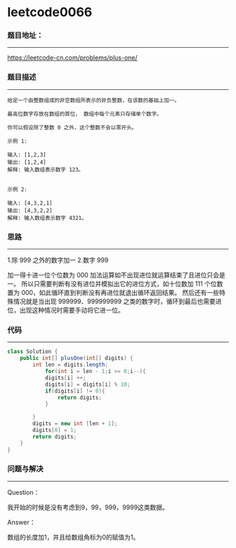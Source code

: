 # leetcode0066



### 题目地址：

------

https://leetcode-cn.com/problems/plus-one/



### 题目描述

------

```text
给定一个由整数组成的非空数组所表示的非负整数，在该数的基础上加一。

最高位数字存放在数组的首位， 数组中每个元素只存储单个数字。

你可以假设除了整数 0 之外，这个整数不会以零开头。

示例 1:

输入: [1,2,3]
输出: [1,2,4]
解释: 输入数组表示数字 123。


示例 2:

输入: [4,3,2,1]
输出: [4,3,2,2]
解释: 输入数组表示数字 4321。
```



### 思路

------

1.除 999 之外的数字加一
2.数字 999

加一得十进一位个位数为 000  加法运算如不出现进位就运算结束了且进位只会是一。
所以只需要判断有没有进位并模拟出它的进位方式，如十位数加 111 个位数置为 000，如此循环直到判断没有再进位就退出循环返回结果。
然后还有一些特殊情况就是当出现 999999、999999999 之类的数字时，循环到最后也需要进位，出现这种情况时需要手动将它进一位。

### 代码

------

```java
class Solution {
    public int[] plusOne(int[] digits) {
        int len = digits.length;
            for(int i = len - 1;i >= 0;i--){
            digits[i] ++;
            digits[i] = digits[i] % 10;
            if(digits[i] != 0){
                return digits;
            }
           
        }
        digits = new int [len + 1];
        digits[0] = 1;
        return digits;
    }
}
```



### 问题与解决

------

Question：

我开始的时候是没有考虑到9，99，999，9999这类数据。

Answer：

数组的长度加1，并且给数组角标为0的赋值为1。



